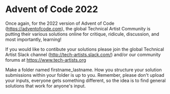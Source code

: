 # Advent of Code 2022

Once again, for the 2022 version of Advent of Code (https://adventofcode.com), the global Technical Artist Community is putting their various solutions online for critique, ridicule, discussion, and most importantly, learning!

If you would like to contibute your solutions please join the global Technical Artist Slack channel (http://tech-artists.slack.com/) and/or our community forums at https://www.tech-artists.org

Make a folder named firstname_lastname. How you structure your solution submissions within your folder is up to you.
Remember, please don't upload your inputs, everyone gets something different, so the idea is to find general solutions that work for anyone's input.
